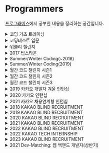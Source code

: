 # Programmers
[프로그래머스](https://programmers.co.kr/learn/challenges)에서 공부한 내용을 정리하는 공간입니다.


<details>
<summary> 코딩 기초 트레이닝 </summary>
<div markdown='1'>

| No. | 난이도 | 문제 | 문제 풀이 |
|:---:|:---:|:---:|:---:|
| 1 | Lv.0 | []() |  |
| 2 | Lv.0 | []() |  |
| 3 | Lv.0 | []() |  |
| 4 | Lv.0 | []() |  |
| 5 | Lv.0 | []() |  |
| 6 | Lv.0 | []() |  |
| 7 | Lv.0 | []() |  |
| 8 | Lv.0 | []() |  |
| 9 | Lv.0 | []() |  |
| 10 | Lv.0 | []() |  |
| 11 | Lv.0 | []() |  |
| 12 | Lv.0 | []() |  |
| 13 | Lv.0 | []() |  |
| 14 | Lv.0 | []() |  |
| 15 | Lv.0 | []() |  |
| 16 | Lv.0 | []() |  |
| 17 | Lv.0 | []() |  |
| 18 | Lv.0 | []() |  |
| 19 | Lv.0 | []() |  |
| 20 | Lv.0 | []() |  |
| 21 | Lv.0 | []() |  |
| 22 | Lv.0 | []() |  |
| 23 | Lv.0 | []() |  |
| 24 | Lv.0 | []() |  |
| 25 | Lv.0 | []() |  |
| 26 | Lv.0 | []() |  |
| 27 | Lv.0 | []() |  |
| 28 | Lv.0 | []() |  |
| 29 | Lv.0 | []() |  |
| 30 | Lv.0 | []() |  |
| 31 | Lv.0 | []() |  |
| 32 | Lv.0 | []() |  |
| 33 | Lv.0 | []() |  |
| 34 | Lv.0 | []() |  |
| 35 | Lv.0 | []() |  |
| 36 | Lv.0 | []() |  |
| 37 | Lv.0 | []() |  |
| 38 | Lv.0 | []() |  |
| 39 | Lv.0 | []() |  |
| 40 | Lv.0 | []() |  |
| 41 | Lv.0 | []() |  |
| 42 | Lv.0 | []() |  |
| 43 | Lv.0 | []() |  |
| 44 | Lv.0 | []() |  |
| 45 | Lv.0 | []() |  |
| 46 | Lv.0 | []() |  |
| 47 | Lv.0 | []() |  |
| 48 | Lv.0 | []() |  |
| 49 | Lv.0 | []() |  |
| 50 | Lv.0 | []() |  |
| 51 | Lv.0 | []() |  |
| 52 | Lv.0 | []() |  |
| 53 | Lv.0 | []() |  |
| 54 | Lv.0 | []() |  |
| 55 | Lv.0 | []() |  |
| 56 | Lv.0 | []() |  |
| 57 | Lv.0 | []() |  |
| 58 | Lv.0 | []() |  |
| 59 | Lv.0 | []() |  |
| 60 | Lv.0 | []() |  |
| 61 | Lv.0 | []() |  |
| 62 | Lv.0 | []() |  |
| 63 | Lv.0 | []() |  |
| 64 | Lv.0 | []() |  |
| 65 | Lv.0 | []() |  |
| 66 | Lv.0 | []() |  |
| 67 | Lv.0 | []() |  |
| 68 | Lv.0 | []() |  |
| 69 | Lv.0 | []() |  |
| 70 | Lv.0 | []() |  |
| 71 | Lv.0 | []() |  |
| 72 | Lv.0 | []() |  |
| 73 | Lv.0 | []() |  |
| 74 | Lv.0 | []() |  |
| 75 | Lv.0 | []() |  |
| 76 | Lv.0 | []() |  |
| 77 | Lv.0 | []() |  |
| 78 | Lv.0 | []() |  |
| 79 | Lv.0 | []() |  |
| 80 | Lv.0 | []() |  |
| 81 | Lv.0 | []() |  |
| 82 | Lv.0 | []() |  |
| 83 | Lv.0 | []() |  |
| 84 | Lv.0 | []() |  |
| 85 | Lv.0 | []() |  |
| 86 | Lv.0 | []() |  |
| 87 | Lv.0 | []() |  |
| 88 | Lv.0 | []() |  |
| 89 | Lv.0 | []() |  |
| 90 | Lv.0 | []() |  |
| 91 | Lv.0 | []() |  |
| 92 | Lv.0 | []() |  |
| 93 | Lv.0 | []() |  |
| 94 | Lv.0 | []() |  |
| 95 | Lv.0 | []() |  |
| 96 | Lv.0 | []() |  |
| 97 | Lv.0 | []() |  |
| 98 | Lv.0 | []() |  |
| 99 | Lv.0 | []() |  |
| 100 | Lv.0 | []() |  |
| 101 | Lv.0 | []() |  |
| 102 | Lv.0 | []() |  |
| 103 | Lv.0 | []() |  |
| 104 | Lv.0 | []() |  |
| 105 | Lv.0 | []() |  |
| 106 | Lv.0 | []() |  |
| 107 | Lv.0 | []() |  |
| 108 | Lv.0 | []() |  |
| 109 | Lv.0 | []() |  |
| 110 | Lv.0 | []() |  |
| 111 | Lv.0 | []() |  |
| 112 | Lv.0 | []() |  |
| 113 | Lv.0 | []() |  |
| 114 | Lv.0 | []() |  |
| 115 | Lv.0 | []() |  |
| 116 | Lv.0 | []() |  |
| 117 | Lv.0 | []() |  |
| 118 | Lv.0 | []() |  |
| 119 | Lv.0 | []() |  |
| 120 | Lv.0 | []() |  |
| 121 | Lv.0 | []() |  |
| 122 | Lv.0 | []() |  |
| 123 | Lv.0 | []() |  |
| 124 | Lv.0 | []() |  |

</div>
</details>


<details>
<summary> 코딩테스트 입문 </summary>
<div markdown='1'>

| No. | 난이도 | 문제 | 문제 풀이 |
|:---:|:---:|:---:|:---:|
| 1 | Lv.0 | []() |  |
| 2 | Lv.0 | []() |  |
| 3 | Lv.0 | []() |  |
| 4 | Lv.0 | []() |  |
| 5 | Lv.0 | []() |  |
| 6 | Lv.0 | []() |  |
| 7 | Lv.0 | []() |  |
| 8 | Lv.0 | []() |  |
| 9 | Lv.0 | []() |  |
| 10 | Lv.0 | []() |  |
| 11 | Lv.0 | []() |  |
| 12 | Lv.0 | []() |  |
| 13 | Lv.0 | []() |  |
| 14 | Lv.0 | []() |  |
| 15 | Lv.0 | []() |  |
| 16 | Lv.0 | []() |  |
| 17 | Lv.0 | []() |  |
| 18 | Lv.0 | []() |  |
| 19 | Lv.0 | []() |  |
| 20 | Lv.0 | []() |  |
| 21 | Lv.0 | []() |  |
| 22 | Lv.0 | []() |  |
| 23 | Lv.0 | []() |  |
| 24 | Lv.0 | []() |  |
| 25 | Lv.0 | []() |  |
| 26 | Lv.0 | []() |  |
| 27 | Lv.0 | []() |  |
| 28 | Lv.0 | []() |  |
| 29 | Lv.0 | []() |  |
| 30 | Lv.0 | []() |  |
| 31 | Lv.0 | []() |  |
| 32 | Lv.0 | []() |  |
| 33 | Lv.0 | []() |  |
| 34 | Lv.0 | []() |  |
| 35 | Lv.0 | []() |  |
| 36 | Lv.0 | []() |  |
| 37 | Lv.0 | []() |  |
| 38 | Lv.0 | []() |  |
| 39 | Lv.0 | []() |  |
| 40 | Lv.0 | []() |  |
| 41 | Lv.0 | []() |  |
| 42 | Lv.0 | []() |  |
| 43 | Lv.0 | []() |  |
| 44 | Lv.0 | []() |  |
| 45 | Lv.0 | []() |  |
| 46 | Lv.0 | []() |  |
| 47 | Lv.0 | []() |  |
| 48 | Lv.0 | []() |  |
| 49 | Lv.0 | []() |  |
| 50 | Lv.0 | []() |  |
| 51 | Lv.0 | []() |  |
| 52 | Lv.0 | []() |  |
| 53 | Lv.0 | []() |  |
| 54 | Lv.0 | []() |  |
| 55 | Lv.0 | []() |  |
| 56 | Lv.0 | []() |  |
| 57 | Lv.0 | []() |  |
| 58 | Lv.0 | []() |  |
| 59 | Lv.0 | []() |  |
| 60 | Lv.0 | []() |  |
| 61 | Lv.0 | []() |  |
| 62 | Lv.0 | []() |  |
| 63 | Lv.0 | []() |  |
| 64 | Lv.0 | []() |  |
| 65 | Lv.0 | []() |  |
| 66 | Lv.0 | []() |  |
| 67 | Lv.0 | []() |  |
| 68 | Lv.0 | []() |  |
| 69 | Lv.0 | []() |  |
| 70 | Lv.0 | []() |  |
| 71 | Lv.0 | []() |  |
| 72 | Lv.0 | []() |  |
| 73 | Lv.0 | []() |  |
| 74 | Lv.0 | []() |  |
| 75 | Lv.0 | []() |  |
| 76 | Lv.0 | []() |  |
| 77 | Lv.0 | []() |  |
| 78 | Lv.0 | []() |  |
| 79 | Lv.0 | []() |  |
| 80 | Lv.0 | []() |  |
| 81 | Lv.0 | []() |  |
| 82 | Lv.0 | []() |  |
| 83 | Lv.0 | []() |  |
| 84 | Lv.0 | []() |  |
| 85 | Lv.0 | []() |  |
| 86 | Lv.0 | []() |  |
| 87 | Lv.0 | []() |  |
| 88 | Lv.0 | []() |  |
| 89 | Lv.0 | []() |  |
| 90 | Lv.0 | []() |  |
| 91 | Lv.0 | []() |  |
| 92 | Lv.0 | []() |  |
| 93 | Lv.0 | []() |  |
| 94 | Lv.0 | []() |  |
| 95 | Lv.0 | []() |  |
| 96 | Lv.0 | []() |  |
| 97 | Lv.0 | []() |  |
| 98 | Lv.0 | []() |  |
| 99 | Lv.0 | []() |  |
| 100 | Lv.0 | []() |  |

</div>
</details>


<details>
<summary> 위클리 챌린지 </summary>
<div markdown='1'>

| No. | 난이도 | 문제 | 문제 풀이 |
|:---:|:---:|:---:|:---:|
| 1 | Lv.1 | [부족한 금액 계산하기](https://school.programmers.co.kr/learn/courses/30/lessons/82612) | [풀이](https://github.com/Taeho25/Algorithm/blob/main/Programmers/Lv.1/%EB%B6%80%EC%A1%B1%ED%95%9C%20%EA%B8%88%EC%95%A1%20%EA%B3%84%EC%82%B0%ED%95%98%EA%B8%B0.py) |
| 2 | Lv.2 | [교점에 별 만들기](https://school.programmers.co.kr/learn/courses/30/lessons/87377) |  |

</div>
</details>


<details>
<summary> 2017 팁스타운 </summary>
<div markdown='1'>

| No. | 난이도 | 문제 | 문제 풀이 |
|:---:|:---:|:---:|:---:|
| 1 | Lv.2 | [짝지어 제거하기](https://school.programmers.co.kr/learn/courses/30/lessons/12973) | [풀이](https://github.com/Taeho25/Algorithm/blob/main/Programmers/Lv.2/%EC%A7%9D%EC%A7%80%EC%96%B4%20%EC%A0%9C%EA%B1%B0%ED%95%98%EA%B8%B0.py) |
| 2 | Lv.2 | [예상 대진표](https://school.programmers.co.kr/learn/courses/30/lessons/12985) | [풀이](https://github.com/Taeho25/Algorithm/blob/main/Programmers/Lv.2/%EC%98%88%EC%83%81%20%EB%8C%80%EC%A7%84%ED%91%9C.py) |
| 3 | Lv.4 | [단어 퍼즐](https://school.programmers.co.kr/learn/courses/30/lessons/12983) |  |

</div>
</details>


<details>
<summary> Summer/Winter Coding(~2018) </summary>
<div markdown='1'>

| No. | 난이도 | 문제 | 문제 풀이 |
|:---:|:---:|:---:|:---:|
| 1 | Lv.1 | [소수 만들기](https://school.programmers.co.kr/learn/courses/30/lessons/12977) |  |
| 2 | Lv.1 | [예산](https://school.programmers.co.kr/learn/courses/30/lessons/12982) | [풀이](https://github.com/Taeho25/Algorithm/blob/main/Programmers/Lv.1/%EC%98%88%EC%82%B0.py) |
| 3 | Lv.2 | [배달](https://school.programmers.co.kr/learn/courses/30/lessons/12978) |  |
| 4 | Lv.2 | [점프와 순간 이동](https://school.programmers.co.kr/learn/courses/30/lessons/12980) | [풀이](https://github.com/Taeho25/Algorithm/blob/main/Programmers/Lv.2/%EC%A0%90%ED%94%84%EC%99%80%20%EC%88%9C%EA%B0%84%20%EC%9D%B4%EB%8F%99.py) |
| 5 | Lv.2 | [영어 끝말잇기](https://school.programmers.co.kr/learn/courses/30/lessons/12981) | [풀이](https://github.com/Taeho25/Algorithm/blob/main/Programmers/Lv.2/%EC%98%81%EC%96%B4%20%EB%81%9D%EB%A7%90%EC%9E%87%EA%B8%B0.py) |
| 6 | Lv.2 | [스킬트리](https://school.programmers.co.kr/learn/courses/30/lessons/49993) | [풀이](https://github.com/Taeho25/Algorithm/blob/main/Programmers/Lv.2/%EC%8A%A4%ED%82%AC%ED%8A%B8%EB%A6%AC.py) |
| 7 | Lv.2 | [방문 길이](https://school.programmers.co.kr/learn/courses/30/lessons/49994) | [풀이](https://github.com/Taeho25/Algorithm/blob/main/Programmers/Lv.2/%EB%B0%A9%EB%AC%B8%20%EA%B8%B8%EC%9D%B4.py) |
| 8 | Lv.3 | [스티커 모으기(2)](https://school.programmers.co.kr/learn/courses/30/lessons/12971) |  |
| 9 | Lv.3 | [기지국 설치](https://school.programmers.co.kr/learn/courses/30/lessons/12979) |  |
| 10 | Lv.3 | [숫자 게임](https://school.programmers.co.kr/learn/courses/30/lessons/12987) |  |
| 11 | Lv.4 | [지형 편집](https://school.programmers.co.kr/learn/courses/30/lessons/12984) |  |
| 12 | Lv.4 | [쿠키 구입](https://school.programmers.co.kr/learn/courses/30/lessons/49995) |  |

</div>
</details>


<details>
<summary> Summer/Winter Coding(2019) </summary>
<div markdown='1'>

| No. | 난이도 | 문제 | 문제 풀이 |
|:---:|:---:|:---:|:---:|
| 1 | Lv.2 | [멀쩡한 사각형](https://school.programmers.co.kr/learn/courses/30/lessons/62048) |  |
| 2 | Lv.4 | [지형 이동](https://school.programmers.co.kr/learn/courses/30/lessons/62050) |  |

</div>
</details>


<details>
<summary> 월간 코드 챌린지 시즌1 </summary>
<div markdown='1'>

| No. | 난이도 | 문제 | 문제 풀이 |
|:---:|:---:|:---:|:---:|
| 1 | Lv.1 | [두 개 뽑아서 더하기](https://school.programmers.co.kr/learn/courses/30/lessons/68644) | [풀이](https://github.com/Taeho25/Algorithm/blob/main/Programmers/Lv.1/%EB%91%90%20%EA%B0%9C%20%EB%BD%91%EC%95%84%EC%84%9C%20%EB%8D%94%ED%95%98%EA%B8%B0.py) |
| 2 | Lv.1 | [3진법 뒤집기](https://school.programmers.co.kr/learn/courses/30/lessons/68935) | [풀이](https://github.com/Taeho25/Algorithm/blob/main/Programmers/Lv.1/3%EC%A7%84%EB%B2%95%20%EB%92%A4%EC%A7%91%EA%B8%B0.py) |
| 3 | Lv.1 | [내적](https://school.programmers.co.kr/learn/courses/30/lessons/70128) | [풀이](https://github.com/Taeho25/Algorithm/blob/main/Programmers/Lv.1/%EB%82%B4%EC%A0%81.py) |
| 4 | Lv.2 | [삼각 달팽이](https://school.programmers.co.kr/learn/courses/30/lessons/68645) |  |
| 5 | Lv.2 | [쿼드압축 후 개수 세기](https://school.programmers.co.kr/learn/courses/30/lessons/68936) |  |
| 6 | Lv.2 | [이진 변환 반복하기](https://school.programmers.co.kr/learn/courses/30/lessons/70129) | [풀이](https://github.com/Taeho25/Algorithm/blob/main/Programmers/Lv.2/%EC%9D%B4%EC%A7%84%20%EB%B3%80%ED%99%98%20%EB%B0%98%EB%B3%B5%ED%95%98%EA%B8%B0.py) |
| 7 | Lv.3 | [풍선 터트리기](https://school.programmers.co.kr/learn/courses/30/lessons/68646) |  |
| 8 | Lv.3 | [스타 수열](https://school.programmers.co.kr/learn/courses/30/lessons/70130) |  |
| 9 | Lv.4 | [짝수 행 세기](https://school.programmers.co.kr/learn/courses/30/lessons/68647) |  |
| 10 | Lv.4 | [트리 트리오 중간값](https://school.programmers.co.kr/learn/courses/30/lessons/68937) |  |
| 11 | Lv.5 | [문자열의 아름다움](https://school.programmers.co.kr/learn/courses/30/lessons/68938) |  |
| 12 | Lv.5 | [가짜 해밀토니안](https://school.programmers.co.kr/learn/courses/30/lessons/70132) |  |

</div>
</details>


<details>
<summary> 월간 코드 챌린지 시즌2 </summary>
<div markdown='1'>

| No. | 난이도 | 문제 | 문제 풀이 |
|:---:|:---:|:---:|:---:|
| 1 | Lv.1 | [음양 더하기](https://school.programmers.co.kr/learn/courses/30/lessons/76501) | [풀이](https://github.com/Taeho25/Algorithm/blob/main/Programmers/Lv.1/%EC%9D%8C%EC%96%91%20%EB%8D%94%ED%95%98%EA%B8%B0.py) |
| 2 | Lv.1 | [약수의 개수와 덧셈](https://school.programmers.co.kr/learn/courses/30/lessons/77884) | [풀이](https://github.com/Taeho25/Algorithm/blob/main/Programmers/Lv.1/%EC%95%BD%EC%88%98%EC%9D%98%20%EA%B0%9C%EC%88%98%EC%99%80%20%EB%8D%A7%EC%85%88.py) |
| 3 | Lv.2 | [괄호 회전하기](https://school.programmers.co.kr/learn/courses/30/lessons/76502) | [풀이](https://github.com/Taeho25/Algorithm/blob/main/Programmers/Lv.2/%EA%B4%84%ED%98%B8%20%ED%9A%8C%EC%A0%84%ED%95%98%EA%B8%B0.py) |
| 4 | Lv.2 | [2개 이하로 다른 비트](https://school.programmers.co.kr/learn/courses/30/lessons/77885) |  |
| 5 | Lv.3 | [모두 0으로 만들기](https://school.programmers.co.kr/learn/courses/30/lessons/76503) |  |
| 6 | Lv.3 | [110 옮기기](https://school.programmers.co.kr/learn/courses/30/lessons/77886) |  |
| 7 | Lv.5 | [RPG와 쿼리](https://school.programmers.co.kr/learn/courses/30/lessons/76504) |  |
| 8 | Lv.5 | [중력 작용](https://school.programmers.co.kr/learn/courses/30/lessons/77887) |  |

</div>
</details>


<details>
<summary> 월간 코드 챌린지 시즌3 </summary>
<div markdown='1'>

| No. | 난이도 | 문제 | 문제 풀이 |
|:---:|:---:|:---:|:---:|
| 1 | Lv.1 | [없는 숫자 더하기](https://school.programmers.co.kr/learn/courses/30/lessons/86051) | [풀이](https://github.com/Taeho25/Algorithm/blob/main/Programmers/Lv.1/%EC%97%86%EB%8A%94%20%EC%88%AB%EC%9E%90%20%EB%8D%94%ED%95%98%EA%B8%B0.py) |
| 2 | Lv.1 | [나머지가 1이 되는 수 찾기](https://school.programmers.co.kr/learn/courses/30/lessons/87389) | [풀이](https://github.com/Taeho25/Algorithm/blob/main/Programmers/Lv.1/%EB%82%98%EB%A8%B8%EC%A7%80%EA%B0%80%201%EC%9D%B4%20%EB%90%98%EB%8A%94%20%EC%88%98%20%EC%B0%BE%EA%B8%B0.py) |
| 3 | Lv.2 | [빛의 경로 사이클](https://school.programmers.co.kr/learn/courses/30/lessons/86052) |  |
| 4 | Lv.2 | [n^2 배열 자르기](https://school.programmers.co.kr/learn/courses/30/lessons/87390) | [풀이](https://github.com/Taeho25/Algorithm/blob/main/Programmers/Lv.2/n%5E2%20%EB%B0%B0%EC%97%B4%20%EC%9E%90%EB%A5%B4%EA%B8%B0.py) |
| 5 | Lv.3 | [금과 은 운반하기](https://school.programmers.co.kr/learn/courses/30/lessons/86053) |  |
| 6 | Lv.3 | [공 이동 시뮬레이션](https://school.programmers.co.kr/learn/courses/30/lessons/87391) |  |
| 7 | Lv.4 | [안티세포](https://school.programmers.co.kr/learn/courses/30/lessons/86054) |  |
| 8 | Lv.5 | [쿼리의 모음의 개수](https://school.programmers.co.kr/learn/courses/30/lessons/87394) |  |

</div>
</details>


<details>
<summary> 2019 카카오 개발자 겨울 인턴십 </summary>
<div markdown='1'>

| No. | 난이도 | 문제 | 문제 풀이 |
|:---:|:---:|:---:|:---:|
| 1 | Lv.1 | [크레인 인형뽑기 게임](https://school.programmers.co.kr/learn/courses/30/lessons/64061) | [풀이](https://github.com/Taeho25/Algorithm/blob/main/Programmers/Lv.1/%ED%81%AC%EB%A0%88%EC%9D%B8%20%EC%9D%B8%ED%98%95%EB%BD%91%EA%B8%B0%20%EA%B2%8C%EC%9E%84.py) |
| 2 | Lv.2 | [튜플](https://school.programmers.co.kr/learn/courses/30/lessons/64065) | [풀이](https://github.com/Taeho25/Algorithm/blob/main/Programmers/Lv.2/%ED%8A%9C%ED%94%8C.py) |
| 3 | Lv.3 | [징검다리 건너기](https://school.programmers.co.kr/learn/courses/30/lessons/64062) |  |
| 4 | Lv.3 | [불량 사용자](https://school.programmers.co.kr/learn/courses/30/lessons/64064) |  |
| 5 | Lv.4 | [호텔 방 배정](https://school.programmers.co.kr/learn/courses/30/lessons/64063) |  |

</div>
</details>


<details>
<summary> 2020 카카오 인턴십 </summary>
<div markdown='1'>

| No. | 난이도 | 문제 | 문제 풀이 |
|:---:|:---:|:---:|:---:|
| 1 | Lv.1 | [키패드 누르기](https://school.programmers.co.kr/learn/courses/30/lessons/67256) | [풀이](https://github.com/Taeho25/Algorithm/blob/main/Programmers/Lv.1/%ED%82%A4%ED%8C%A8%EB%93%9C%20%EB%88%84%EB%A5%B4%EA%B8%B0.py) |
| 2 | Lv.2 | [수식 최대화](https://school.programmers.co.kr/learn/courses/30/lessons/67257) |  |
| 3 | Lv.3 | [보석 쇼핑](https://school.programmers.co.kr/learn/courses/30/lessons/67258) |  |
| 4 | Lv.3 | [경주로 건설](https://school.programmers.co.kr/learn/courses/30/lessons/67259) |  |
| 5 | Lv.4 | [동굴 탐험](https://school.programmers.co.kr/learn/courses/30/lessons/67260) |  |

</div>
</details>


<details>
<summary> 2021 카카오 채용연계형 인턴십 </summary>
<div markdown='1'>

| No. | 난이도 | 문제 | 문제 풀이 |
|:---:|:---:|:---:|:---:|
| 1 | Lv.1 | [숫자 문자열과 영단어](https://school.programmers.co.kr/learn/courses/30/lessons/81301) | [풀이](https://github.com/Taeho25/Algorithm/blob/main/Programmers/Lv.1/%EC%88%AB%EC%9E%90%20%EB%AC%B8%EC%9E%90%EC%97%B4%EA%B3%BC%20%EC%98%81%EB%8B%A8%EC%96%B4.py) |
| 2 | Lv.2 | [거리두기 확인하기](https://school.programmers.co.kr/learn/courses/30/lessons/81302) |  |
| 3 | Lv.3 | [표 편집](https://school.programmers.co.kr/learn/courses/30/lessons/81303) |  |
| 4 | Lv.4 | [미로 탈출](https://school.programmers.co.kr/learn/courses/30/lessons/81304) |  |
| 5 | Lv.5 | [시험장 나누기](https://school.programmers.co.kr/learn/courses/30/lessons/81305) |  |

</div>
</details>


<details>
<summary> 2018 KAKAO BLIND RECRUITMENT </summary>
<div markdown='1'>

| No. | 난이도 | 문제 | 문제 풀이 |
|:---:|:---:|:---:|:---:|
| 1 | Lv.1 | [[1차] 비밀지도](https://school.programmers.co.kr/learn/courses/30/lessons/17681) | [풀이](https://github.com/Taeho25/Algorithm/blob/main/Programmers/Lv.1/%5B1%EC%B0%A8%5D%20%EB%B9%84%EB%B0%80%EC%A7%80%EB%8F%84.py) |
| 2 | Lv.1 | [[1차] 다트 게임](https://school.programmers.co.kr/learn/courses/30/lessons/17682) | [풀이](https://github.com/Taeho25/Algorithm/blob/main/Programmers/Lv.1/%5B1%EC%B0%A8%5D%20%EB%8B%A4%ED%8A%B8%20%EA%B2%8C%EC%9E%84.py) |
| 3 | Lv.2 | [[1차] 뉴스 클러스터링](https://school.programmers.co.kr/learn/courses/30/lessons/17677) | [풀이](https://github.com/Taeho25/Algorithm/blob/main/Programmers/Lv.2/%5B1%EC%B0%A8%5D%20%EB%89%B4%EC%8A%A4%20%ED%81%B4%EB%9F%AC%EC%8A%A4%ED%84%B0%EB%A7%81.py) |
| 4 | Lv.2 | [[1차] 프렌즈4블록](https://school.programmers.co.kr/learn/courses/30/lessons/17679) |  |
| 5 | Lv.2 | [[1차] 캐시](https://school.programmers.co.kr/learn/courses/30/lessons/17680) |  |
| 6 | Lv.2 | [[3차] 방금그곡](https://school.programmers.co.kr/learn/courses/30/lessons/17683) |  |
| 7 | Lv.2 | [[3차] 압축](https://school.programmers.co.kr/learn/courses/30/lessons/17684) | [풀이](https://github.com/Taeho25/Algorithm/blob/main/Programmers/Lv.2/%5B3%EC%B0%A8%5D%20%EC%95%95%EC%B6%95.py) |
| 8 | Lv.2 | [[3차] 파일명 정렬](https://school.programmers.co.kr/learn/courses/30/lessons/17686) |  |
| 9 | Lv.2 | [[3차] n진수 게임](https://school.programmers.co.kr/learn/courses/30/lessons/17687) |  |
| 10 | Lv.3 | [[1차] 추석 트래픽](https://school.programmers.co.kr/learn/courses/30/lessons/17676) |  |
| 11 | Lv.3 | [[1차] 셔틀버스](https://school.programmers.co.kr/learn/courses/30/lessons/17678) |  |
| 12 | Lv.4 | [[3차] 자동완성](https://school.programmers.co.kr/learn/courses/30/lessons/17685) |  |

</div>
</details>


<details>
<summary> 2019 KAKAO BLIND RECRUITMENT </summary>
<div markdown='1'>

| No. | 난이도 | 문제 | 문제 풀이 |
|:---:|:---:|:---:|:---:|
| 1 | Lv.1 | [실패율](https://school.programmers.co.kr/learn/courses/30/lessons/42889) | [풀이](https://github.com/Taeho25/Algorithm/blob/main/Programmers/Lv.1/%EC%8B%A4%ED%8C%A8%EC%9C%A8.py) |
| 2 | Lv.2 | [오픈채팅방](https://school.programmers.co.kr/learn/courses/30/lessons/42888) | [풀이](https://github.com/Taeho25/Algorithm/blob/main/Programmers/Lv.2/%EC%98%A4%ED%94%88%EC%B1%84%ED%8C%85%EB%B0%A9.py) |
| 3 | Lv.2 | [후보키](https://school.programmers.co.kr/learn/courses/30/lessons/42890) |  |
| 4 | Lv.3 | [길 찾기 게임](https://school.programmers.co.kr/learn/courses/30/lessons/42892) |  |
| 5 | Lv.3 | [매칭 점수](https://school.programmers.co.kr/learn/courses/30/lessons/42893) |  |
| 6 | Lv.4 | [무지의 먹방 라이브](https://school.programmers.co.kr/learn/courses/30/lessons/42891) |  |
| 7 | Lv.5 | [블록 게임](https://school.programmers.co.kr/learn/courses/30/lessons/42894) |  |

</div>
</details>


<details>
<summary> 2020 KAKAO BLIND RECRUITMENT </summary>
<div markdown='1'>

| No. | 난이도 | 문제 | 문제 풀이 |
|:---:|:---:|:---:|:---:|
| 1 | Lv.2 | [문자열 압축](https://school.programmers.co.kr/learn/courses/30/lessons/60057) |  |
| 2 | Lv.2 | [괄호 변환](https://school.programmers.co.kr/learn/courses/30/lessons/60058) |  |
| 3 | Lv.3 | [자물쇠와 열쇠](https://school.programmers.co.kr/learn/courses/30/lessons/60059) |  |
| 4 | Lv.3 | [기둥과 보 설치](https://school.programmers.co.kr/learn/courses/30/lessons/60061) |  |
| 5 | Lv.3 | [외벽 점검](https://school.programmers.co.kr/learn/courses/30/lessons/60062) |  |
| 6 | Lv.3 | [블록 이동하기](https://school.programmers.co.kr/learn/courses/30/lessons/60063) |  |
| 7 | Lv.4 | [가사 검색](https://school.programmers.co.kr/learn/courses/30/lessons/60060) |  |

</div>
</details>


<details>
<summary> 2021 KAKAO BLIND RECRUITMENT </summary>
<div markdown='1'>

| No. | 난이도 | 문제 | 문제 풀이 |
|:---:|:---:|:---:|:---:|
| 1 | Lv.1 | [신규 아이디 추천](https://school.programmers.co.kr/learn/courses/30/lessons/72410) | [풀이](https://github.com/Taeho25/Algorithm/blob/main/Programmers/Lv.1/%EC%8B%A0%EA%B7%9C%20%EC%95%84%EC%9D%B4%EB%94%94%20%EC%B6%94%EC%B2%9C.py) |
| 2 | Lv.2 | [메뉴 리뉴얼](https://school.programmers.co.kr/learn/courses/30/lessons/72411) |  |
| 3 | Lv.2 | [순위 검색](https://school.programmers.co.kr/learn/courses/30/lessons/72412) |  |
| 4 | Lv.3 | [합승 택시 요금](https://school.programmers.co.kr/learn/courses/30/lessons/72413) |  |
| 5 | Lv.3 | [광고 삽입](https://school.programmers.co.kr/learn/courses/30/lessons/72414) |  |
| 6 | Lv.3 | [카드 짝 맞추기](https://school.programmers.co.kr/learn/courses/30/lessons/72415) |  |
| 7 | Lv.4 | [매출 하락 최소화](https://school.programmers.co.kr/learn/courses/30/lessons/72416) |  |

</div>
</details>


<details>
<summary> 2022 KAKAO BLIND RECRUITMENT </summary>
<div markdown='1'>

| No. | 난이도 | 문제 | 문제 풀이 |
|:---:|:---:|:---:|:---:|
| 1 | Lv.1 | [신고 결과 받기](https://school.programmers.co.kr/learn/courses/30/lessons/92334) |  |
| 2 | Lv.2 | [k진수에서 소수 개수 구하기](https://school.programmers.co.kr/learn/courses/30/lessons/92335) | [풀이](https://github.com/Taeho25/Algorithm/blob/main/Programmers/Lv.2/k%EC%A7%84%EC%88%98%EC%97%90%EC%84%9C%20%EC%86%8C%EC%88%98%20%EA%B0%9C%EC%88%98%20%EA%B5%AC%ED%95%98%EA%B8%B0.py) |
| 3 | Lv.2 | [주차 요금 계산](https://school.programmers.co.kr/learn/courses/30/lessons/92341) | [풀이](https://github.com/Taeho25/Algorithm/blob/main/Programmers/Lv.2/%EC%A3%BC%EC%B0%A8%20%EC%9A%94%EA%B8%88%20%EA%B3%84%EC%82%B0.py) |
| 4 | Lv.2 | [양궁대회](https://school.programmers.co.kr/learn/courses/30/lessons/92342) |  |
| 5 | Lv.3 | [양과 늑대](https://school.programmers.co.kr/learn/courses/30/lessons/92343) |  |
| 6 | Lv.3 | [파괴되지 않은 건물](https://school.programmers.co.kr/learn/courses/30/lessons/92344) |  |
| 7 | Lv.3 | [사라지는 발판](https://school.programmers.co.kr/learn/courses/30/lessons/92345) |  |

</div>
</details>


<details>
<summary> 2022 KAKAO TECH INTERNSHIP </summary>
<div markdown='1'>

| No. | 난이도 | 문제 | 문제 풀이 |
|:---:|:---:|:---:|:---:|
| 1 | Lv.1 | [성격 유형 검사하기](https://school.programmers.co.kr/learn/courses/30/lessons/118666) | [풀이](https://github.com/Taeho25/Algorithm/blob/main/Programmers/Lv.1/%EC%84%B1%EA%B2%A9%20%EC%9C%A0%ED%98%95%20%EA%B2%80%EC%82%AC%ED%95%98%EA%B8%B0.py) |
| 2 | Lv.2 | [두 큐 합 같게 만들기](https://school.programmers.co.kr/learn/courses/30/lessons/118667) |  |
| 3 | Lv.3 | [코딩 테스트 공부](https://school.programmers.co.kr/learn/courses/30/lessons/118668) |  |
| 4 | Lv.3 | [등산코스 정하기](https://school.programmers.co.kr/learn/courses/30/lessons/118669) |  |
| 5 | Lv.4 | [행렬과 연산](https://school.programmers.co.kr/learn/courses/30/lessons/118670) |  |

</div>
</details>


<details>
<summary> 2023 KAKAO BLIND RECRUITMENT </summary>
<div markdown='1'>

| No. | 난이도 | 문제 | 문제 풀이 |
|:---:|:---:|:---:|:---:|
| 1 | Lv.1 | [개인정보 수집 유효기간](https://school.programmers.co.kr/learn/courses/30/lessons/150370) |  |
| 2 | Lv.2 | [이모티콘 할인행사](https://school.programmers.co.kr/learn/courses/30/lessons/150368) |  |
| 3 | Lv.2 | [택배 배달과 수거하기](https://school.programmers.co.kr/learn/courses/30/lessons/150369) |  |
| 4 | Lv.3 | [미로 탈출 명령어](https://school.programmers.co.kr/learn/courses/30/lessons/150365) |  |
| 5 | Lv.3 | [표 병합](https://school.programmers.co.kr/learn/courses/30/lessons/150366) |  |
| 6 | Lv.3 | [표현 가능한 이진트리](https://school.programmers.co.kr/learn/courses/30/lessons/150367) |  |
| 7 | Lv.4 | [1,2,3 떨어트리기](https://school.programmers.co.kr/learn/courses/30/lessons/150364) |  |

</div>
</details>


<details>
<summary> 2021 Dev-Matching: 웹 백엔드 개발자(상반기) </summary>
<div markdown='1'>

| No. | 난이도 | 문제 | 문제 풀이 |
|:---:|:---:|:---:|:---:|
| 1 | Lv.1 | [로또의 최고 순위와 최저 순위](https://school.programmers.co.kr/learn/courses/30/lessons/77484) | [풀이](https://github.com/Taeho25/Algorithm/blob/main/Programmers/Lv.1/%EB%A1%9C%EB%98%90%EC%9D%98%20%EC%B5%9C%EA%B3%A0%20%EC%88%9C%EC%9C%84%EC%99%80%20%EC%B5%9C%EC%A0%80%20%EC%88%9C%EC%9C%84.py) |
| 2 | Lv.2 | [행렬 테두리 회전하기](https://school.programmers.co.kr/learn/courses/30/lessons/77485) |  |
| 3 | Lv.3 | [다단계 칫솔 판매](https://school.programmers.co.kr/learn/courses/30/lessons/77486) |  |

</div>
</details>
